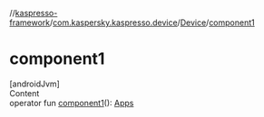 //[kaspresso-framework](../../index.md)/[com.kaspersky.kaspresso.device](../index.md)/[Device](index.md)/[component1](component1.md)



# component1  
[androidJvm]  
Content  
operator fun [component1](component1.md)(): [Apps](../../com.kaspersky.kaspresso.device.apps/-apps/index.md)  



